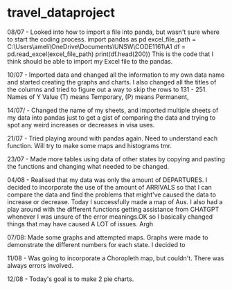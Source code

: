 # travel_dataproject

08/07 - Looked into how to import a file into panda, but wasn't sure where to start the coding process.
import pandas as pd
excel_file_path = C:\Users\ameli\OneDrive\Documents\UNSW\CODE1161\A1
df = pd.read_excel(excel_file_path)
print(df.head(200))
This is the code that I think should be able to import my Excel file to the pandas.

10/07 - Imported data and changed all the information to my own data name and started creating the graphs and charts. I also changed all the titles of the columns and tried to figure out a way to skip the rows to 131 - 251. Names of Y Value (T) means Temporary, (P) means Permanent,

14/07/ - Changed the name of my sheets, and imported multiple sheets of my data into pandas just to get a gist of comparing the data and trying to spot any weird increases or decreases in visa uses.

21/07 - Tried playing around with pandas again. Need to understand each function. Will try to make some maps and histograms tmr.

23/07 - Made more tables using data of other states by copying and pasting the functions and changing what needed to be changed.

04/08 - Realised that my data was only the amount of DEPARTURES. I decided to incorporate the use of the amount of ARRIVALS so that I can compare the data and find the problems that might've caused the data to increase or decrease. Today I successfully made a map of Aus. I also had a play around with the different functions getting assistance from CHATGPT whenever I was unsure of the error meanings.OK so I basically changed things that may have caused A LOT of issues. Argh

07/08: Made some graphs and attempted maps. Graphs were made to demonstrate the different numbers for each state. I decided to

11/08 - Was going to incorporate a Choropleth map, but couldn't. There was always errors involved.

12/08 - Today's goal is to make 2 pie charts.
